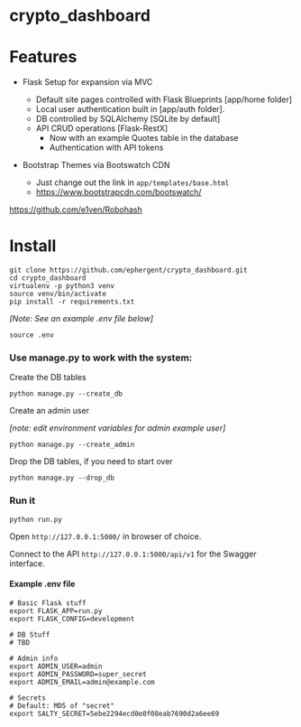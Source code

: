 # crypto_dashboard

# Features
- Flask Setup for expansion via MVC
    + Default site pages controlled with Flask Blueprints [app/home folder]
    + Local user authentication built in [app/auth folder].
    + DB controlled by SQLAlchemy [SQLite by default]
    + API CRUD operations [Flask-RestX]
      + Now with an example Quotes table in the database
      + Authentication with API tokens

- Bootstrap Themes via Bootswatch CDN
    + Just change out the link in `app/templates/base.html`
    + https://www.bootstrapcdn.com/bootswatch/

https://github.com/e1ven/Robohash


# Install

    git clone https://github.com/ephergent/crypto_dashboard.git
    cd crypto_dashboard
    virtualenv -p python3 venv
    source venv/bin/activate
    pip install -r requirements.txt

*[Note: See an example .env file below]*

    source .env

### Use manage.py to work with the system:

Create the DB tables

    python manage.py --create_db

Create an admin user

*[note: edit environment variables for admin example user]*

    python manage.py --create_admin

Drop the DB tables, if you need to start over

    python manage.py --drop_db

### Run it

    python run.py


Open `http://127.0.0.1:5000/` in browser of choice.

Connect to the API `http://127.0.0.1:5000/api/v1` for the Swagger interface.

#### Example .env file

    # Basic Flask stuff
    export FLASK_APP=run.py
    export FLASK_CONFIG=development
    
    # DB Stuff
    # TBD
    
    # Admin info
    export ADMIN_USER=admin
    export ADMIN_PASSWORD=super_secret
    export ADMIN_EMAIL=admin@example.com

    # Secrets
    # Default: MD5 of "secret"
    export SALTY_SECRET=5ebe2294ecd0e0f08eab7690d2a6ee69

